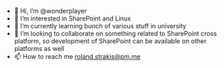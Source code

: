 - 👋 Hi, I’m @wonderplayer
- 👀 I’m interested in SharePoint and Linux
- 🌱 I’m currently learning bunch of various stuff in university
- 💞️ I’m looking to collaborate on something related to SharePoint cross platform, so development of SharePoint can be available on other platforms as well
- 📫 How to reach me roland.strakis@pm.me

<!---
wonderplayer/wonderplayer is a ✨ special ✨ repository because its `README.md` (this file) appears on your GitHub profile.
You can click the Preview link to take a look at your changes.
--->
